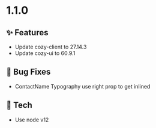# 1.1.0

## ✨ Features

* Update cozy-client to 27.14.3
* Update cozy-ui to 60.9.1

## 🐛 Bug Fixes

* ContactName Typography use right prop to get inlined

## 🔧 Tech
* Use node v12
